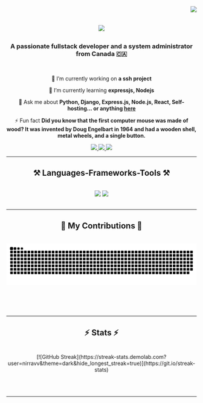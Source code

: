 <img align="right" src="https://visitor-badge.laobi.icu/badge?page_id=<nirravv>.<nirravv>" />

<h1 align="center">
    <img src="https://readme-typing-svg.herokuapp.com/?font=Righteous&size=35&center=true&vCenter=true&width=500&height=70&duration=4000&lines=Hi+There!+👋;+I'm+Nirav!;" />
</h1>

<h3 align="center">A passionate fullstack developer and a system administrator from Canada 🇨🇦</h3>

<br/>

<div align="center">
 
 🔭 I’m currently working on **a ssh project**
 
 🌱 I’m currently learning **expressjs, Nodejs**

💬 Ask me about **Python, Django, Express.js, Node.js, React, Self-hosting... or anything [here](https://github.com/nirravv/nirravv/issues)**

⚡ Fun fact **Did you know that the first computer mouse was made of wood? It was invented by Doug Engelbart in 1964 and had a wooden shell, metal wheels, and a single button.**

 </div>
 
<div align="center"> 
  <a href="mailto:nirravv@icloud.com">
    <img src="https://img.shields.io/badge/Gmail-333333?style=for-the-badge&logo=gmail&logoColor=red" />
  </a>
  <a href="https://linkedin.com/in/nirravv" target="_blank">
    <img src="https://img.shields.io/badge/LinkedIn-0077B5?style=for-the-badge&logo=linkedin&logoColor=white" target="_blank" />
  </a>
  <a href="https://nirravv.in" target="_blank">
     <img src="https://img.shields.io/badge/Portfolio-FF5722?style=for-the-badge&logo=todoist&logoColor=white" target="_blank" /> <!-- sqlite, safari, google-chrome are other good icon options -->
  </a>
</div>

 <hr/>
 
<h2 align="center">⚒️ Languages-Frameworks-Tools ⚒️</h2>
<br/>
<div align="center">
    <img src="https://skillicons.dev/icons?i=react,bootstrap,html,css,vscode,github,figma,tailwind,git,r" />
    <img src="https://skillicons.dev/icons?i=nodejs,python,javascript,typescript,express,firebase,mongodb,c,java,nextjs,mysql,flask" /><br>
</div>

<br/>
<hr/>

<div align="center">
  <h2>🐍 My Contributions 🐍</h2>
  <br>
  <img alt="snake eating my contributions" src="https://raw.githubusercontent.com/nirravv/nirravv/output/github-contribution-grid-snake.svg" />
  
  <br/><br/><br/>
</div>

<hr/>

<h2 align="center">⚡ Stats ⚡</h2>
<br>
<div align=center>
  [![GitHub Streak](https://streak-stats.demolab.com?user=nirravv&theme=dark&hide_longest_streak=true)](https://git.io/streak-stats)
</div>

<br/><br/>

<hr/>

<br/>
<br/>
